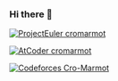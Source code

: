 ### Hi there 👋

[![ProjectEuler cromarmot](https://projecteuler.net/profile/cromarmot.png)](https://projecteuler.net/progress=cromarmot)

[![AtCoder cromarmot](https://atrating.baoshuo.dev/rating?username=cromarmot)](https://atcoder.jp/users/cromarmot)

[![Codeforces Cro-Marmot](https://cfrating.ihcr.top/?user=Cro-Marmot)](https://codeforces.com/profile/Cro-Marmot)

<!--
**CroMarmot/CroMarmot** is a ✨ _special_ ✨ repository because its `README.md` (this file) appears on your GitHub profile.

Here are some ideas to get you started:

- 🔭 I’m currently working on ...
- 🌱 I’m currently learning ...
- 👯 I’m looking to collaborate on ...
- 🤔 I’m looking for help with ...
- 💬 Ask me about ...
- 📫 How to reach me: ...
- 😄 Pronouns: ...
- ⚡ Fun fact: ...
-->
